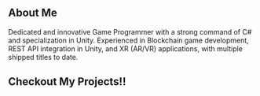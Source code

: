 ## About Me
Dedicated and innovative Game Programmer with a strong command of C# and specialization in Unity. Experienced in Blockchain game development, REST API integration in Unity, and XR (AR/VR) applications, with multiple shipped titles to date.

## Checkout My Projects!!
